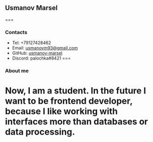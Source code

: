 ## Usmanov Marsel
===
### Contacts
* Tel: +79127428462
* Email: usmanovm93@gmail.com
* GitHub: [usmanov-marsel](https://github.com/usmanov-marsel)
* Discord: palochka#8421
===
### About me
Now, I am a student. In the future I want to be frontend developer, because I like working with interfaces more than databases or data processing.
===
